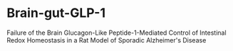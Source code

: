 # Brain-gut-GLP-1
Failure of the Brain Glucagon-Like Peptide-1-Mediated Control of Intestinal Redox Homeostasis in a Rat Model of Sporadic Alzheimer's Disease

